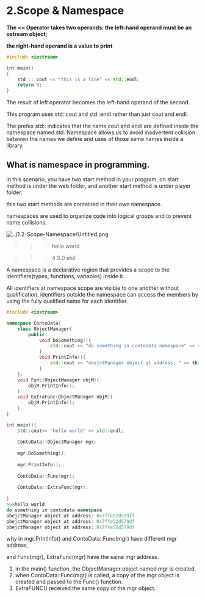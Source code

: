 # 2.Scope & Namespace

**The << Operator takes two operands: the left-hand operand must be an ostream object;** 

**the right-hand operand is a value to print** 

```cpp
#include <iostream>

int main()
{
	std :: cout << "this is a line" << std::endl;
	return 0;
}
```

The result of left operator becomes the left-hand operand of the second.

This program uses std::cout and std::endl rather than just cout and endl.

The prefex std:: indicates that the name cout and endl are defined inside the namespace named std. Namespace allows us to avoid inadvertent collision between the names we define and uses of those same names inside a library.

## What is namespace in programming.

in this scenario, you have two start method in your program, on start method is under the web folder, and another start method is under player folder. 

this two start methods are contained in their own namespace.

namespaces are used to organize code into logical groups and to prevent name collisions.

![../1.2-Scope-Namespace/Untitled.png](https://github.com/quincey001/c-Primer-5th-Editor-notes/blob/main/1.2-Scope-Namespace/Untitled.png)

>>> hello world 

>>>4 3.0 ehil 

>>>

A namespace is a declarative region that provides a scope to the identifiers(types, functions, variables) inside it.

All identifiers at namespace scope are visible to one another without qualification. identifiers outside the namespace can access the members by using the fully qualified name for each identifier.

```cpp
#include <iostream>

namespace ContoData{
    class ObjectManager{
        public:
            void DoSomething(){
                std::cout << "do something in contodata namespace" << std::endl;
            }
            void PrintInfo(){
                std::cout << "obejctManager object at address: " << this << std::endl;
            }
    };
    void Func(ObjectManager objM){
        objM.PrintInfo();
    }
    void ExtraFunc(ObjectManager objM){
        objM.PrintInfo();
    }
}

int main(){
    std::cout<< "hello world" << std::endl;
    
    ContoData::ObjectManager mgr;
    
    mgr.DoSomething();
    
    mgr.PrintInfo();
    
    ContoData::Func(mgr); 
    
    ContoData::ExtraFunc(mgr); 
    
}
>>>hello world
do something in contodata namespace
obejctManager object at address: 0x7ffe52d579ff
obejctManager object at address: 0x7ffe52d579df
obejctManager object at address: 0x7ffe52d579df
```

why in mgr.PrintInfo() and ContoData::Func(mgr) have different mgr address, 

and Func(mgr), ExtraFunc(mgr) have the same mgr address.

1. in the main() function, the ObjectManager object named mgr is created
2. when ContoData::Func(mgr) is called, a copy of the mgr object is created and passed to the Func() function. 
3. ExtraFUNC() received the same copy of the mgr object.

